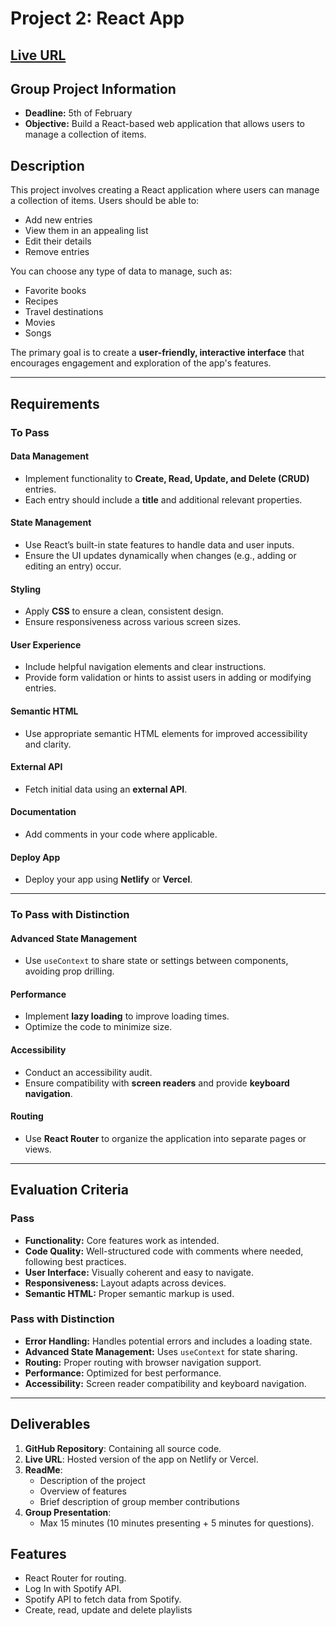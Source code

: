 # Project 2: React App

## [Live URL](https://the-playlist-manager.netlify.app/)

## Group Project Information

- **Deadline:** 5th of February
- **Objective:** Build a React-based web application that allows users to manage a collection of items.

## Description

This project involves creating a React application where users can manage a collection of items. Users should be able to:

- Add new entries
- View them in an appealing list
- Edit their details
- Remove entries

You can choose any type of data to manage, such as:

- Favorite books
- Recipes
- Travel destinations
- Movies
- Songs

The primary goal is to create a **user-friendly, interactive interface** that encourages engagement and exploration of the app's features.

---

## Requirements

### **To Pass**

#### **Data Management**

- Implement functionality to **Create, Read, Update, and Delete (CRUD)** entries.
- Each entry should include a **title** and additional relevant properties.

#### **State Management**

- Use React’s built-in state features to handle data and user inputs.
- Ensure the UI updates dynamically when changes (e.g., adding or editing an entry) occur.

#### **Styling**

- Apply **CSS** to ensure a clean, consistent design.
- Ensure responsiveness across various screen sizes.

#### **User Experience**

- Include helpful navigation elements and clear instructions.
- Provide form validation or hints to assist users in adding or modifying entries.

#### **Semantic HTML**

- Use appropriate semantic HTML elements for improved accessibility and clarity.

#### **External API**

- Fetch initial data using an **external API**.

#### **Documentation**

- Add comments in your code where applicable.

#### **Deploy App**

- Deploy your app using **Netlify** or **Vercel**.

---

### **To Pass with Distinction**

#### **Advanced State Management**

- Use `useContext` to share state or settings between components, avoiding prop drilling.

#### **Performance**

- Implement **lazy loading** to improve loading times.
- Optimize the code to minimize size.

#### **Accessibility**

- Conduct an accessibility audit.
- Ensure compatibility with **screen readers** and provide **keyboard navigation**.

#### **Routing**

- Use **React Router** to organize the application into separate pages or views.

---

## Evaluation Criteria

### **Pass**

- **Functionality:** Core features work as intended.
- **Code Quality:** Well-structured code with comments where needed, following best practices.
- **User Interface:** Visually coherent and easy to navigate.
- **Responsiveness:** Layout adapts across devices.
- **Semantic HTML:** Proper semantic markup is used.

### **Pass with Distinction**

- **Error Handling:** Handles potential errors and includes a loading state.
- **Advanced State Management:** Uses `useContext` for state sharing.
- **Routing:** Proper routing with browser navigation support.
- **Performance:** Optimized for best performance.
- **Accessibility:** Screen reader compatibility and keyboard navigation.

---

## Deliverables

1. **GitHub Repository**: Containing all source code.
2. **Live URL**: Hosted version of the app on Netlify or Vercel.
3. **ReadMe**:
   - Description of the project
   - Overview of features
   - Brief description of group member contributions
4. **Group Presentation**:
   - Max 15 minutes (10 minutes presenting + 5 minutes for questions).

## Features

- React Router for routing.
- Log In with Spotify API.
- Spotify API to fetch data from Spotify.
- Create, read, update and delete playlists
